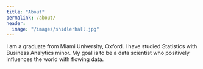 ```yaml
---
title: "About"
permalink: /about/
header:
  image: "/images/shidlerhall.jpg"
---
```

I am a graduate from Miami University, Oxford. I have studied Statistics with Business Analytics minor. My goal is to be a data scientist who positively influences the world with flowing data.
